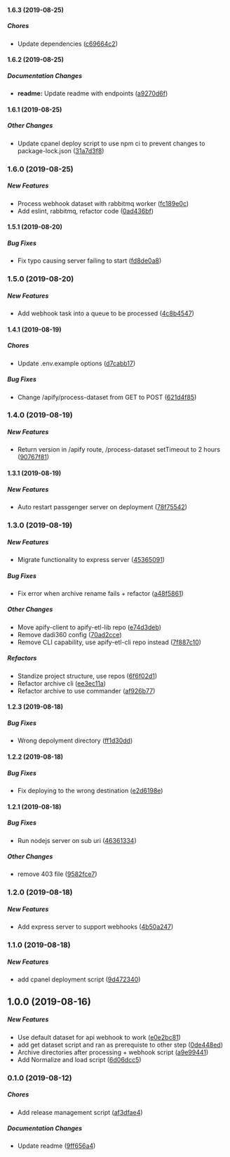 #### 1.6.3 (2019-08-25)

##### Chores

*  Update dependencies ([c69664c2](https://github.com/wchen02/apify-etl/commit/c69664c22341fe5d1156537cdc0ab9dde926fb4d))

#### 1.6.2 (2019-08-25)

##### Documentation Changes

* **readme:**  Update readme with endpoints ([a9270d6f](https://github.com/wchen02/apify-etl/commit/a9270d6fea15b81a003bb7fdb9f87c7ee2a72120))

#### 1.6.1 (2019-08-25)

##### Other Changes

*  Update cpanel deploy script to use npm ci to prevent changes to package-lock.json ([31a7d3f8](https://github.com/wchen02/apify-etl/commit/31a7d3f8ad15d7d0b42409fcae44b8b7d523c336))

### 1.6.0 (2019-08-25)

##### New Features

*  Process webhook dataset with rabbitmq worker ([fc189e0c](https://github.com/wchen02/apify-etl/commit/fc189e0cef586107c9d4d571e7c16fba933416b5))
*  Add eslint, rabbitmq, refactor code ([0ad436bf](https://github.com/wchen02/apify-etl/commit/0ad436bffba2b0ced4282009c406f0db61d5a4f1))

#### 1.5.1 (2019-08-20)

##### Bug Fixes

*  Fix typo causing server failing to start ([fd8de0a8](https://github.com/wchen02/apify-etl/commit/fd8de0a8032a82efc2c28ba8ded072b42d2c3289))

### 1.5.0 (2019-08-20)

##### New Features

*  Add webhook task into a queue to be processed ([4c8b4547](https://github.com/wchen02/apify-etl/commit/4c8b4547bd654b4c2b5a4ff84a58675f25292703))

#### 1.4.1 (2019-08-19)

##### Chores

*  Update .env.example options ([d7cabb17](https://github.com/wchen02/apify-etl/commit/d7cabb1708860e619c2ff28170efed0bfafb19cf))

##### Bug Fixes

*  Change /apify/process-dataset from GET to POST ([621d4f85](https://github.com/wchen02/apify-etl/commit/621d4f8564404b96b79266fc33b688c0748fc31b))

### 1.4.0 (2019-08-19)

##### New Features

*  Return version in /apify route, /process-dataset setTimeout to 2 hours ([90767f81](https://github.com/wchen02/apify-etl/commit/90767f812c7c59ab742b613d3f11a0df08e5939b))

#### 1.3.1 (2019-08-19)

##### New Features

*  Auto restart passgenger server on deployment ([78f75542](https://github.com/wchen02/apify-etl/commit/78f75542ba229e04939f71fc45525bb088aa68af))

### 1.3.0 (2019-08-19)

##### New Features

*  Migrate functionality to express server ([45365091](https://github.com/wchen02/apify-etl/commit/45365091a89fe63ef745f9d2aa52af2615e81d28))

##### Bug Fixes

*  Fix error when archive rename fails + refactor ([a48f5861](https://github.com/wchen02/apify-etl/commit/a48f586142b4004e3592cfd02e94bc79b6687feb))

##### Other Changes

*  Move apify-client to apify-etl-lib repo ([e74d3deb](https://github.com/wchen02/apify-etl/commit/e74d3deb15678a122bf8959dc05b3b831cd0d6f3))
*  Remove dadi360 config ([70ad2cce](https://github.com/wchen02/apify-etl/commit/70ad2cceddfff8ed8c22f01095f1e4004213a535))
*  Remove CLI capability, use apify-etl-cli repo instead ([7f887c10](https://github.com/wchen02/apify-etl/commit/7f887c10fb24f9d76e9dbc78dd26c8e4c80e33cf))

##### Refactors

*  Standize project structure, use repos ([6f6f02d1](https://github.com/wchen02/apify-etl/commit/6f6f02d1e58e36d6e354c0f2cd15ddb8e33dec08))
*  Refactor archive cli ([ee3ec11a](https://github.com/wchen02/apify-etl/commit/ee3ec11af822c5eb014cbf148288b9b1881666e3))
*  Refactor archive to use commander ([af926b77](https://github.com/wchen02/apify-etl/commit/af926b7748210dc5e6ff237c81ee3501b5804aef))

#### 1.2.3 (2019-08-18)

##### Bug Fixes

*  Wrong depolyment directory ([ff1d30dd](https://github.com/wchen02/apify-etl/commit/ff1d30dd5098cfcc09b03dee014971e7bf721bab))

#### 1.2.2 (2019-08-18)

##### Bug Fixes

*  Fix deploying to the wrong destination ([e2d6198e](https://github.com/wchen02/apify-etl/commit/e2d6198e8499bec97d61668069c05f044a7257c1))

#### 1.2.1 (2019-08-18)

##### Bug Fixes

*  Run nodejs server on sub uri ([46361334](https://github.com/wchen02/apify-etl/commit/46361334281f7f073c9641615f76f758c04cf92e))

##### Other Changes

*  remove 403 file ([9582fce7](https://github.com/wchen02/apify-etl/commit/9582fce7cc9ab7c925804e6b580c8bbca05d9a6c))

### 1.2.0 (2019-08-18)

##### New Features

*  Add express server to support webhooks ([4b50a247](https://github.com/wchen02/apify-etl/commit/4b50a2478f8a96268214b32148e9e132f88ea130))

### 1.1.0 (2019-08-18)

##### New Features

*  add cpanel deployment script ([9d472340](https://github.com/wchen02/apify-etl/commit/9d472340255fa32ec4c06a2362f142c4652f449a))

## 1.0.0 (2019-08-16)

##### New Features

*  Use default dataset for api webhook to work ([e0e2bc81](https://github.com/wchen02/apify-etl/commit/e0e2bc81cc5dd93b6e7f4e2a249e7c528b52fb4d))
*  add get dataset script and ran as prerequiste to other step ([0de448ed](https://github.com/wchen02/apify-etl/commit/0de448ed80741421bfb1bf81278c07b35ddfa0e2))
*  Archive directories after processing + webhook script ([a9e99441](https://github.com/wchen02/apify-etl/commit/a9e994414561d84ffb0344d135885e5553812385))
*  Add Normalize and load script ([6d06dcc5](https://github.com/wchen02/apify-etl/commit/6d06dcc56e97dda7225804951f108304914b3088))

### 0.1.0 (2019-08-12)

##### Chores

*  Add release management script ([af3dfae4](https://github.com/wchen02/apify-etl/commit/af3dfae48fcfad49d3dfaf95474810f088e36a1e))

##### Documentation Changes

*  Update readme ([9ff656a4](https://github.com/wchen02/apify-etl/commit/9ff656a4fa9b5b98c68f600c431b41da5992c642))

